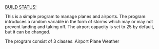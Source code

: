 [BUILD STATUS!](https://travis-ci.org/motri/airport_challenge.svg?branch=master)

This is a simple program to manage planes and airports.
The program introduces a random variable in the form
of storms which may or may not prevent landing and taking
off.
The airport capacity is set to 25 by default, but it
can be changed.

The program consist of 3 classes:
Airport
Plane
Weather
